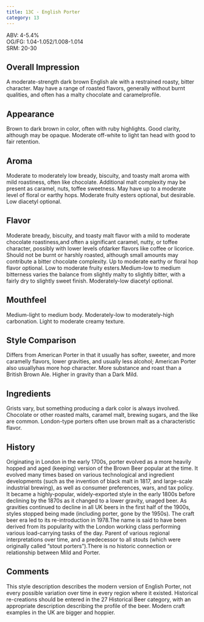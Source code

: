 ```yaml
---
title: 13C - English Porter
category: 13
---
```


ABV: 4-5.4%  
OG/FG: 1.04-1.052/1.008-1.014  
SRM: 20-30  

## Overall Impression
A moderate-strength dark brown English ale with a restrained roasty, bitter character. May have a range of roasted flavors, generally without burnt qualities, and often has a malty chocolate and caramelprofile.

## Appearance
Brown to dark brown in color, often with ruby highlights. Good clarity, although may be opaque. Moderate off-white to light tan head with good to fair retention.

## Aroma
Moderate to moderately low bready, biscuity, and toasty malt aroma with mild roastiness, often like chocolate. Additional malt complexity may be present as caramel, nuts, toffee sweetness. May have up to a moderate level of floral or earthy hops. Moderate fruity esters optional, but desirable. Low diacetyl optional.

## Flavor
Moderate bready, biscuity, and toasty malt flavor with a mild to moderate chocolate roastiness,and often a significant caramel, nutty, or toffee character, possibly with lower levels ofdarker flavors like coffee or licorice. Should not be burnt or harshly roasted, although small amounts may contribute a bitter chocolate complexity. Up to moderate earthy or floral hop flavor optional. Low to moderate fruity esters.Medium-low to medium bitterness varies the balance from slightly malty to slightly bitter, with a fairly dry to slightly sweet finish. Moderately-low diacetyl optional.

## Mouthfeel
Medium-light to medium body. Moderately-low to moderately-high carbonation. Light to moderate creamy texture.

## Style Comparison
Differs from American Porter in that it usually has softer, sweeter, and more caramelly flavors, lower gravities, and usually less alcohol; American Porter also usuallyhas more hop character. More substance and roast than a British Brown Ale. Higher in gravity than a Dark Mild.

## Ingredients
Grists vary, but something producing a dark color is always involved. Chocolate or other roasted malts, caramel malt, brewing sugars, and the like are common. London-type porters often use brown malt as a characteristic flavor.

## History
Originating in London in the early 1700s, porter evolved as a more heavily hopped and aged (keeping) version of the Brown Beer popular at the time. It evolved many times based on various technological and ingredient developments (such as the invention of black malt in 1817, and large-scale industrial brewing), as well as consumer preferences, wars, and tax policy. It became a highly-popular, widely-exported style in the early 1800s before declining by the 1870s as it changed to a lower gravity, unaged beer. As gravities continued to decline in all UK beers in the first half of the 1900s, styles stopped being made (including porter, gone by the 1950s). The craft beer era led to its re-introduction in 1978.The name is said to have been derived from its popularity with the London working class performing various load-carrying tasks of the day. Parent of various regional interpretations over time, and a predecessor to all stouts (which were originally called “stout porters”).There is no historic connection or relationship between Mild and Porter.

## Comments
This style description describes the modern version of English Porter, not every possible variation over time in every region where it existed. Historical re-creations should be entered in the 27 Historical Beer category, with an appropriate description describing the profile of the beer. Modern craft examples in the UK are bigger and hoppier.